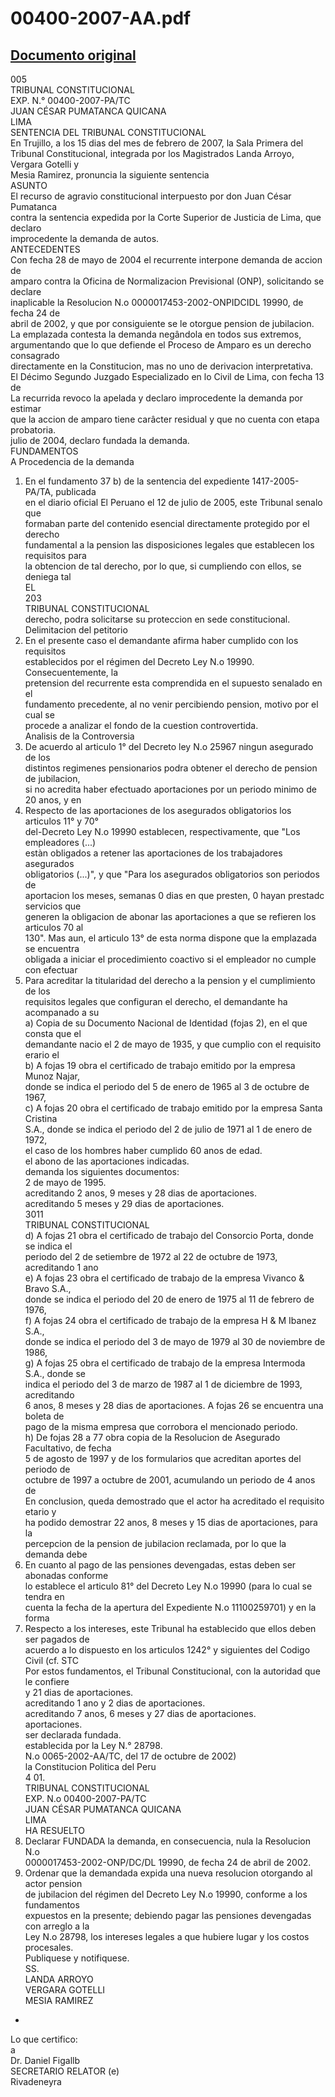 
00400-2007-AA.pdf
=================
  
[Documento original](https://tc.gob.pe/jurisprudencia/2008/00400-2007-AA.pdf)  
---  
005  
TRIBUNAL CONSTITUCIONAL  
EXP. N.° 00400-2007-PA/TC  
JUAN CÉSAR PUMATANCA QUICANA  
LIMA  
SENTENCIA DEL TRIBUNAL CONSTITUCIONAL  
En Trujillo, a los 15 dias del mes de febrero de 2007, la Sala Primera del  
Tribunal Constitucional, integrada por los Magistrados Landa Arroyo, Vergara Gotelli y  
Mesia Ramirez, pronuncia la siguiente sentencia  
ASUNTO  
El recurso de agravio constitucional interpuesto por don Juan César Pumatanca  
contra la sentencia expedida por la Corte Superior de Justicia de Lima, que declaro  
improcedente la demanda de autos.  
ANTECEDENTES  
Con fecha 28 de mayo de 2004 el recurrente interpone demanda de accion de  
amparo contra la Oficina de Normalizacion Previsional (ONP), solicitando se declare  
inaplicable la Resolucion N.o 0000017453-2002-ONPIDCIDL 19990, de fecha 24 de  
abril de 2002, y que por consiguiente se le otorgue pension de jubilacion.  
La emplazada contesta la demanda negândola en todos sus extremos,  
argumentando que lo que defiende el Proceso de Amparo es un derecho consagrado  
directamente en la Constitucion, mas no uno de derivacion interpretativa.  
El Décimo Segundo Juzgado Especializado en lo Civil de Lima, con fecha 13 de  
La recurrida revoco la apelada y declaro improcedente la demanda por estimar  
que la accion de amparo tiene carâcter residual y que no cuenta con etapa probatoria.  
julio de 2004, declaro fundada la demanda.  
FUNDAMENTOS  
A Procedencia de la demanda  
1. En el fundamento 37 b) de la sentencia del expediente 1417-2005-PA/TA, publicada  
en el diario oficial El Peruano el 12 de julio de 2005, este Tribunal senalo que  
formaban parte del contenido esencial directamente protegido por el derecho  
fundamental a la pension las disposiciones legales que establecen los requisitos para  
la obtencion de tal derecho, por lo que, si cumpliendo con ellos, se deniega tal  
EL  
203  
TRIBUNAL CONSTITUCIONAL  
derecho, podra solicitarse su proteccion en sede constitucional.  
Delimitacion del petitorio  
2. En el presente caso el demandante afirma haber cumplido con los requisitos  
establecidos por el régimen del Decreto Ley N.o 19990. Consecuentemente, la  
pretension del recurrente esta comprendida en el supuesto senalado en el  
fundamento precedente, al no venir percibiendo pension, motivo por el cual se  
procede a analizar el fondo de la cuestion controvertida.  
Analisis de la Controversia  
3. De acuerdo al articulo 1° del Decreto ley N.o 25967 ningun asegurado de los  
distintos regimenes pensionarios podra obtener el derecho de pension de jubilacion,  
si no acredita haber efectuado aportaciones por un periodo minimo de 20 anos, y en  
4. Respecto de las aportaciones de los asegurados obligatorios los articulos 11° y 70°  
del-Decreto Ley N.o 19990 establecen, respectivamente, que "Los empleadores (...)  
estàn obligados a retener las aportaciones de los trabajadores asegurados  
obligatorios (...)", y que "Para los asegurados obligatorios son periodos de  
aportacion los meses, semanas 0 dias en que presten, 0 hayan prestadc servicios que  
generen la obligacion de abonar las aportaciones a que se refieren los articulos 70 al  
130". Mas aun, el articulo 13° de esta norma dispone que la emplazada se encuentra  
obligada a iniciar el procedimiento coactivo si el empleador no cumple con efectuar  
5. Para acreditar la titularidad del derecho a la pension y el cumplimiento de los  
requisitos legales que configuran el derecho, el demandante ha acompanado a su  
a) Copia de su Documento Nacional de Identidad (fojas 2), en el que consta que el  
demandante nacio el 2 de mayo de 1935, y que cumplio con el requisito erario el  
b) A fojas 19 obra el certificado de trabajo emitido por la empresa Munoz Najar,  
donde se indica el periodo del 5 de enero de 1965 al 3 de octubre de 1967,  
c) A fojas 20 obra el certificado de trabajo emitido por la empresa Santa Cristina  
S.A., donde se indica el periodo del 2 de julio de 1971 al 1 de enero de 1972,  
el caso de los hombres haber cumplido 60 anos de edad.  
el abono de las aportaciones indicadas.  
demanda los siguientes documentos:  
2 de mayo de 1995.  
acreditando 2 anos, 9 meses y 28 dias de aportaciones.  
acreditando 5 meses y 29 dias de aportaciones.  
3011  
TRIBUNAL CONSTITUCIONAL  
d) A fojas 21 obra el certificado de trabajo del Consorcio Porta, donde se indica el  
periodo del 2 de setiembre de 1972 al 22 de octubre de 1973, acreditando 1 ano  
e) A fojas 23 obra el certificado de trabajo de la empresa Vivanco & Bravo S.A.,  
donde se indica el periodo del 20 de enero de 1975 al 11 de febrero de 1976,  
f) A fojas 24 obra el certificado de trabajo de la empresa H & M Ibanez S.A.,  
donde se indica el periodo del 3 de mayo de 1979 al 30 de noviembre de 1986,  
g) A fojas 25 obra el certificado de trabajo de la empresa Intermoda S.A., donde se  
indica el periodo del 3 de marzo de 1987 al 1 de diciembre de 1993, acreditando  
6 anos, 8 meses y 28 dias de aportaciones. A fojas 26 se encuentra una boleta de  
pago de la misma empresa que corrobora el mencionado periodo.  
h) De fojas 28 a 77 obra copia de la Resolucion de Asegurado Facultativo, de fecha  
5 de agosto de 1997 y de los formularios que acreditan aportes del periodo de  
octubre de 1997 a octubre de 2001, acumulando un periodo de 4 anos de  
En conclusion, queda demostrado que el actor ha acreditado el requisito etario y  
ha podido demostrar 22 anos, 8 meses y 15 dias de aportaciones, para la  
percepcion de la pension de jubilacion reclamada, por lo que la demanda debe  
6. En cuanto al pago de las pensiones devengadas, estas deben ser abonadas conforme  
lo establece el articulo 81° del Decreto Ley N.o 19990 (para lo cual se tendra en  
cuenta la fecha de la apertura del Expediente N.o 11100259701) y en la forma  
7. Respecto a los intereses, este Tribunal ha establecido que ellos deben ser pagados de  
acuerdo a lo dispuesto en los articulos 1242° y siguientes del Codigo Civil (cf. STC  
Por estos fundamentos, el Tribunal Constitucional, con la autoridad que le confiere  
y 21 dias de aportaciones.  
acreditando 1 ano y 2 dias de aportaciones.  
acreditando 7 anos, 6 meses y 27 dias de aportaciones.  
aportaciones.  
ser declarada fundada.  
establecida por la Ley N.° 28798.  
N.o 0065-2002-AA/TC, del 17 de octubre de 2002)  
la Constitucion Politica del Peru  
4 01.  
TRIBUNAL CONSTITUCIONAL  
EXP. N.o 00400-2007-PA/TC  
JUAN CÉSAR PUMATANCA QUICANA  
LIMA  
HA RESUELTO  
1. Declarar FUNDADA la demanda, en consecuencia, nula la Resolucion N.o  
0000017453-2002-ONP/DC/DL 19990, de fecha 24 de abril de 2002.  
2. Ordenar que la demandada expida una nueva resolucion otorgando al actor pension  
de jubilacion del régimen del Decreto Ley N.o 19990, conforme a los fundamentos  
expuestos en la presente; debiendo pagar las pensiones devengadas con arreglo a la  
Ley N.o 28798, los intereses legales a que hubiere lugar y los costos procesales.  
Publiquese y notifiquese.  
SS.  
LANDA ARROYO  
VERGARA GOTELLI  
MESIA RAMIREZ  
-  
Lo que certifico:  
a  
Dr. Daniel Figallb  
SECRETARIO RELATOR (e)  
Rivadeneyra